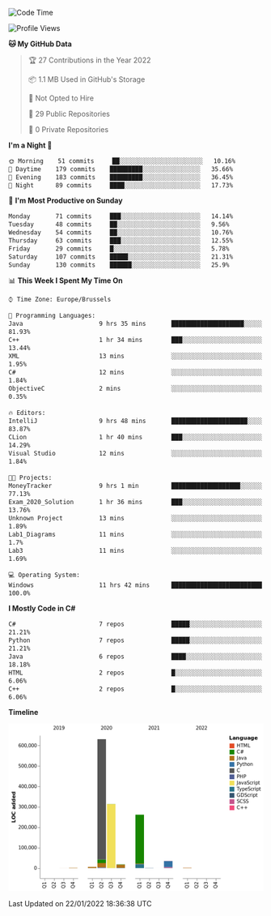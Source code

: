 <!--START_SECTION:waka-->
![Code Time](http://img.shields.io/badge/Code%20Time-129%20hrs%2050%20mins-blue)

![Profile Views](http://img.shields.io/badge/Profile%20Views-0-blue)

**🐱 My GitHub Data** 

> 🏆 27 Contributions in the Year 2022
 > 
> 📦 1.1 MB Used in GitHub's Storage 
 > 
> 🚫 Not Opted to Hire
 > 
> 📜 29 Public Repositories 
 > 
> 🔑 0 Private Repositories  
 > 
**I'm a Night 🦉** 

```text
🌞 Morning    51 commits     ██░░░░░░░░░░░░░░░░░░░░░░░   10.16% 
🌆 Daytime    179 commits    █████████░░░░░░░░░░░░░░░░   35.66% 
🌃 Evening    183 commits    █████████░░░░░░░░░░░░░░░░   36.45% 
🌙 Night      89 commits     ████░░░░░░░░░░░░░░░░░░░░░   17.73%

```
📅 **I'm Most Productive on Sunday** 

```text
Monday       71 commits     ███░░░░░░░░░░░░░░░░░░░░░░   14.14% 
Tuesday      48 commits     ██░░░░░░░░░░░░░░░░░░░░░░░   9.56% 
Wednesday    54 commits     ██░░░░░░░░░░░░░░░░░░░░░░░   10.76% 
Thursday     63 commits     ███░░░░░░░░░░░░░░░░░░░░░░   12.55% 
Friday       29 commits     █░░░░░░░░░░░░░░░░░░░░░░░░   5.78% 
Saturday     107 commits    █████░░░░░░░░░░░░░░░░░░░░   21.31% 
Sunday       130 commits    ██████░░░░░░░░░░░░░░░░░░░   25.9%

```


📊 **This Week I Spent My Time On** 

```text
⌚︎ Time Zone: Europe/Brussels

💬 Programming Languages: 
Java                     9 hrs 35 mins       ████████████████████░░░░░   81.93% 
C++                      1 hr 34 mins        ███░░░░░░░░░░░░░░░░░░░░░░   13.44% 
XML                      13 mins             ░░░░░░░░░░░░░░░░░░░░░░░░░   1.95% 
C#                       12 mins             ░░░░░░░░░░░░░░░░░░░░░░░░░   1.84% 
ObjectiveC               2 mins              ░░░░░░░░░░░░░░░░░░░░░░░░░   0.35%

🔥 Editors: 
IntelliJ                 9 hrs 48 mins       █████████████████████░░░░   83.87% 
CLion                    1 hr 40 mins        ███░░░░░░░░░░░░░░░░░░░░░░   14.29% 
Visual Studio            12 mins             ░░░░░░░░░░░░░░░░░░░░░░░░░   1.84%

🐱‍💻 Projects: 
MoneyTracker             9 hrs 1 min         ███████████████████░░░░░░   77.13% 
Exam_2020_Solution       1 hr 36 mins        ███░░░░░░░░░░░░░░░░░░░░░░   13.76% 
Unknown Project          13 mins             ░░░░░░░░░░░░░░░░░░░░░░░░░   1.89% 
Lab1_Diagrams            11 mins             ░░░░░░░░░░░░░░░░░░░░░░░░░   1.7% 
Lab3                     11 mins             ░░░░░░░░░░░░░░░░░░░░░░░░░   1.69%

💻 Operating System: 
Windows                  11 hrs 42 mins      █████████████████████████   100.0%

```

**I Mostly Code in C#** 

```text
C#                       7 repos             █████░░░░░░░░░░░░░░░░░░░░   21.21% 
Python                   7 repos             █████░░░░░░░░░░░░░░░░░░░░   21.21% 
Java                     6 repos             ████░░░░░░░░░░░░░░░░░░░░░   18.18% 
HTML                     2 repos             █░░░░░░░░░░░░░░░░░░░░░░░░   6.06% 
C++                      2 repos             █░░░░░░░░░░░░░░░░░░░░░░░░   6.06%

```


**Timeline**

![Chart not found](https://raw.githubusercontent.com/Arafa42/Arafa42/main/charts/bar_graph.png) 


 Last Updated on 22/01/2022 18:36:38 UTC
<!--END_SECTION:waka-->


<!-- 
[![Hits](https://hits.seeyoufarm.com/api/count/incr/badge.svg?url=https%3A%2F%2Fgithub.com%2FArafa42&count_bg=%23455AF3&title_bg=%23262D3B&icon=github.svg&icon_color=%23588EF7&title=visitors&edge_flat=false)](https://hits.seeyoufarm.com)
 -->
